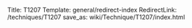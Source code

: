 Title: T1207
Template: general/redirect-index
RedirectLink: /techniques/T1207
save_as: wiki/Technique/T1207/index.html